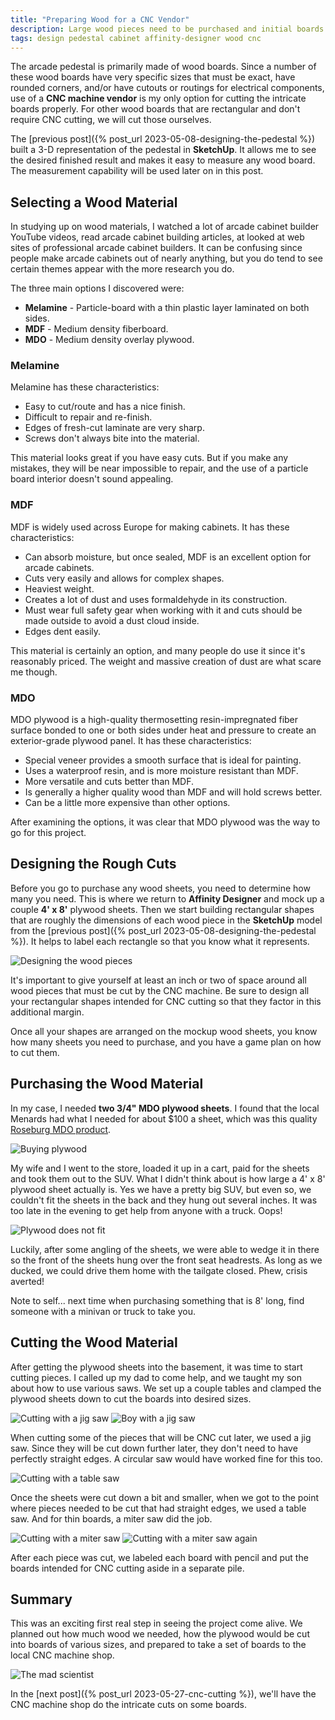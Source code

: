 ```yaml
---
title: "Preparing Wood for a CNC Vendor"
description: Large wood pieces need to be purchased and initial boards cut out of them in preparation for CNC cutting.
tags: design pedestal cabinet affinity-designer wood cnc
---
```


The arcade pedestal is primarily made of wood boards.  Since a number of these wood boards have very specific sizes that must be exact, have rounded corners, and/or have cutouts or routings for electrical components, use of a **CNC machine vendor** is my only option for cutting the intricate boards properly.  For other wood boards that are rectangular and don't require CNC cutting, we will cut those ourselves.

The [previous post]({% post_url 2023-05-08-designing-the-pedestal %}) built a 3-D representation of the pedestal in **SketchUp**.  It allows me to see the desired finished result and makes it easy to measure any wood board.  The measurement capability will be used later on in this post.

## Selecting a Wood Material

In studying up on wood materials, I watched a lot of arcade cabinet builder YouTube videos, read arcade cabinet building articles, at looked at web sites of professional arcade cabinet builders.  It can be confusing since people make arcade cabinets out of nearly anything, but you do tend to see certain themes appear with the more research you do.

The three main options I discovered were:

- **Melamine** - Particle-board with a thin plastic layer laminated on both sides.
- **MDF** - Medium density fiberboard.
- **MDO** - Medium density overlay plywood.

### Melamine

Melamine has these characteristics:

- Easy to cut/route and has a nice finish.
- Difficult to repair and re-finish.
- Edges of fresh-cut laminate are very sharp.
- Screws don't always bite into the material.

This material looks great if you have easy cuts.  But if you make any mistakes, they will be near impossible to repair, and the use of a particle board interior doesn't sound appealing.

### MDF

MDF is widely used across Europe for making cabinets.  It has these characteristics:

- Can absorb moisture, but once sealed, MDF is an excellent option for arcade cabinets.
- Cuts very easily and allows for complex shapes.
- Heaviest weight.
- Creates a lot of dust and uses formaldehyde in its construction.
- Must wear full safety gear when working with it and cuts should be made outside to avoid a dust cloud inside.
- Edges dent easily.

This material is certainly an option, and many people do use it since it's reasonably priced.  The weight and massive creation of dust are what scare me though.

### MDO

MDO plywood is a high-quality thermosetting resin-impregnated fiber surface bonded to one or both sides under heat and pressure to create an exterior-grade plywood panel.  It has these characteristics:

- Special veneer provides a smooth surface that is ideal for painting.
- Uses a waterproof resin, and is more moisture resistant than MDF.
- More versatile and cuts better than MDF.
- Is generally a higher quality wood than MDF and will hold screws better.
- Can be a little more expensive than other options.

After examining the options, it was clear that MDO plywood was the way to go for this project.

## Designing the Rough Cuts

Before you go to purchase any wood sheets, you need to determine how many you need.  This is where we return to **Affinity Designer** and mock up a couple **4' x 8'** plywood sheets.  Then we start building rectangular shapes that are roughly the dimensions of each wood piece in the **SketchUp** model from the [previous post]({% post_url 2023-05-08-designing-the-pedestal %}).  It helps to label each rectangle so that you know what it represents.

![Designing the wood pieces](/assets/images/posts/2023-05-12/wood-pieces-design.jpg)

It's important to give yourself at least an inch or two of space around all wood pieces that must be cut by the CNC machine.  Be sure to design all your rectangular shapes intended for CNC cutting so that they factor in this additional margin.

Once all your shapes are arranged on the mockup wood sheets, you know how many sheets you need to purchase, and you have a game plan on how to cut them.

## Purchasing the Wood Material

In my case, I needed **two 3/4" MDO plywood sheets**.  I found that the local Menards had what I needed for about $100 a sheet, which was this quality [Roseburg MDO product](https://hw.menardc.com/main/items/media/ROSEB001/Prod_Tech_Spec/DuraGard_Premium_102317-DS918.pdf).

![Buying plywood](/assets/images/posts/2023-05-12/buying-plywood-at-menards.jpg)

My wife and I went to the store, loaded it up in a cart, paid for the sheets and took them out to the SUV.  What I didn't think about is how large a 4' x 8' plywood sheet actually is.  Yes we have a pretty big SUV, but even so, we couldn't fit the sheets in the back and they hung out several inches.  It was too late in the evening to get help from anyone with a truck.  Oops!

![Plywood does not fit](/assets/images/posts/2023-05-12/plywood-does-not-fit.jpg)

Luckily, after some angling of the sheets, we were able to wedge it in there so the front of the sheets hung over the front seat headrests.  As long as we ducked, we could drive them home with the tailgate closed.  Phew, crisis averted!

Note to self... next time when purchasing something that is 8' long, find someone with a minivan or truck to take you.

## Cutting the Wood Material

After getting the plywood sheets into the basement, it was time to start cutting pieces.  I called up my dad to come help, and we taught my son about how to use various saws.  We set up a couple tables and clamped the plywood sheets down to cut the boards into desired sizes.  

![Cutting with a jig saw](/assets/images/posts/2023-05-12/cutting-with-jig-saw.jpg)
![Boy with a jig saw](/assets/images/posts/2023-05-12/boy-and-jig-saw.jpg)

When cutting some of the pieces that will be CNC cut later, we used a jig saw.  Since they will be cut down further later, they don't need to have perfectly straight edges.  A circular saw would have worked fine for this too.

![Cutting with a table saw](/assets/images/posts/2023-05-12/cutting-with-table-saw.jpg)

Once the sheets were cut down a bit and smaller, when we got to the point where pieces needed to be cut that had straight edges, we used a table saw.  And for thin boards, a miter saw did the job.

![Cutting with a miter saw](/assets/images/posts/2023-05-12/cutting-with-miter-saw.jpg)
![Cutting with a miter saw again](/assets/images/posts/2023-05-12/cutting-with-miter-saw-again.jpg)

After each piece was cut, we labeled each board with pencil and put the boards intended for CNC cutting aside in a separate pile.

## Summary

This was an exciting first real step in seeing the project come alive.  We planned out how much wood we needed, how the plywood would be cut into boards of various sizes, and prepared to take a set of boards to the local CNC machine shop.

![The mad scientist](/assets/images/posts/2023-05-12/mad-scientist.jpg)

In the [next post]({% post_url 2023-05-27-cnc-cutting %}), we'll have the CNC machine shop do the intricate cuts on some boards.